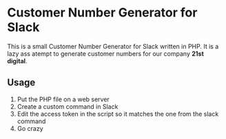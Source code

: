 # Customer Number Generator for Slack

This is a small Customer Number Generator for Slack written in PHP. It is a lazy ass atempt to generate customer numbers for our company **21st digital**.

## Usage

  1. Put the PHP file on a web server
  2. Create a custom command in Slack
  3. Edit the access token in the script so it matches the one from the slack command
  4. Go crazy
